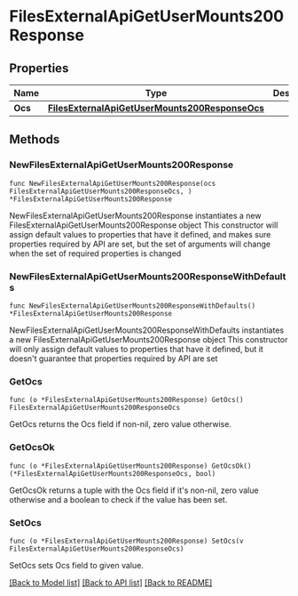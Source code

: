 # FilesExternalApiGetUserMounts200Response

## Properties

Name | Type | Description | Notes
------------ | ------------- | ------------- | -------------
**Ocs** | [**FilesExternalApiGetUserMounts200ResponseOcs**](FilesExternalApiGetUserMounts200ResponseOcs.md) |  | 

## Methods

### NewFilesExternalApiGetUserMounts200Response

`func NewFilesExternalApiGetUserMounts200Response(ocs FilesExternalApiGetUserMounts200ResponseOcs, ) *FilesExternalApiGetUserMounts200Response`

NewFilesExternalApiGetUserMounts200Response instantiates a new FilesExternalApiGetUserMounts200Response object
This constructor will assign default values to properties that have it defined,
and makes sure properties required by API are set, but the set of arguments
will change when the set of required properties is changed

### NewFilesExternalApiGetUserMounts200ResponseWithDefaults

`func NewFilesExternalApiGetUserMounts200ResponseWithDefaults() *FilesExternalApiGetUserMounts200Response`

NewFilesExternalApiGetUserMounts200ResponseWithDefaults instantiates a new FilesExternalApiGetUserMounts200Response object
This constructor will only assign default values to properties that have it defined,
but it doesn't guarantee that properties required by API are set

### GetOcs

`func (o *FilesExternalApiGetUserMounts200Response) GetOcs() FilesExternalApiGetUserMounts200ResponseOcs`

GetOcs returns the Ocs field if non-nil, zero value otherwise.

### GetOcsOk

`func (o *FilesExternalApiGetUserMounts200Response) GetOcsOk() (*FilesExternalApiGetUserMounts200ResponseOcs, bool)`

GetOcsOk returns a tuple with the Ocs field if it's non-nil, zero value otherwise
and a boolean to check if the value has been set.

### SetOcs

`func (o *FilesExternalApiGetUserMounts200Response) SetOcs(v FilesExternalApiGetUserMounts200ResponseOcs)`

SetOcs sets Ocs field to given value.



[[Back to Model list]](../README.md#documentation-for-models) [[Back to API list]](../README.md#documentation-for-api-endpoints) [[Back to README]](../README.md)


